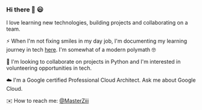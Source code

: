 
 ### Hi there 👋 😃

<!--
**Z11mm/z11mm** is a ✨ _special_ ✨ repository because its `README.md` (this file) appears on your GitHub profile.

Here are some ideas to get you started:

- 🔭 I’m currently working on ...
- 🌱 I’m currently learning ...
- 👯 I’m looking to collaborate on ...
- 🤔 I’m looking for help with ...
- 💬 Ask me about ...
- 📫 How to reach me: ...
- 😄 Pronouns: ...
- ⚡ Fun fact: ...
-->
I love learning new technologies, building projects and collaborating on a team.


⚡ When I'm not fixing smiles in my day job, I'm documenting my learning journey in tech [here](https://ziimm.medium.com/). I'm somewhat of a modern polymath 🤓

👯 I'm looking to collaborate on projects in Python and I'm interested in volunteering opportunities in tech.         

☁️ I'm a Google certified Professional Cloud Architect. Ask me about Google Cloud.       

✉️ How to reach me: [@MasterZiii](https://twitter.com/MasterZiii)

